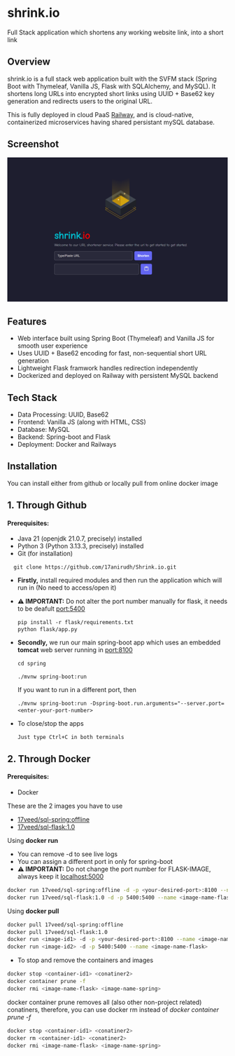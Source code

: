 
# shrink.io
Full Stack application which shortens any working website link, into a short link

## Overview
shrink.io is a full stack web application built with the SVFM stack (Spring Boot with Thymeleaf, Vanilla JS, Flask with SQLAlchemy, and MySQL). It shortens long URLs into encrypted short links using UUID + Base62 key generation and redirects users to the original URL.

This is fully deployed in cloud PaaS [Railway](https://railway.com), and is cloud-native, containerized microservices having shared persistant mySQL database.

## Screenshot
![App Screenshot](/shrink.io.png)

## Features
- Web interface built using Spring Boot (Thymeleaf) and Vanilla JS for smooth user experience
- Uses UUID + Base62 encoding for fast, non-sequential short URL generation
- Lightweight Flask framwork handles redirection independently
- Dockerized and deployed on Railway with persistent MySQL backend

## Tech Stack
- Data Processing: UUID, Base62
- Frontend: Vanilla JS (along with HTML, CSS)
- Database: MySQL
- Backend: Spring-boot and Flask
- Deployment: Docker and Railways


## Installation
You can install either from github or locally pull from online docker image

## 1. Through Github  
#### Prerequisites:
-  Java 21 (openjdk 21.0.7, precisely) installed
-  Python 3 (Python 3.13.3, precisely) installed 
- Git (for installation)
```dir
  git clone https://github.com/17anirudh/Shrink.io.git
```
- __Firstly,__ install required modules and then run the  application which will run in  (No need to access/open it)
- __⚠️ IMPORTANT:__ Do not alter the port number manually for flask, it needs to be deafult [port:5400](localhost:5400)

  ```dir
  pip install -r flask/requirements.txt
  python flask/app.py
  ```
- __Secondly,__ we run our main spring-boot app which uses an embedded __tomcat__ web server running in [port:8100](localhost:8100)
  ```dir
  cd spring
  ```
  ```spring
  ./mvnw spring-boot:run
  ```
  If you want to run in a different port, then
  ```spring
  ./mvnw spring-boot:run -Dspring-boot.run.arguments="--server.port=<enter-your-port-number>
  ```
- To close/stop the apps
  ```dir
  Just type Ctrl+C in both terminals
  ```

## 2. Through Docker
#### Prerequisites:
-  Docker 

These are the 2 images you have to use
- [17veed/sql-spring:offline](https://hub.docker.com/repository/docker/17veed/sql-spring/general)
- [17veed/sql-flask:1.0](https://hub.docker.com/repository/docker/17veed/sql-flask/general)


Using __docker run__
  - You can remove -d to see live logs
  - You can assign a different port in <your-desired-port> only for spring-boot
  - __⚠️ IMPORTANT:__ Do not change the port number for FLASK-IMAGE, always keep it [localhost:5000](localhost:5400) 

  ```bash
  docker run 17veed/sql-spring:offline -d -p <your-desired-port>:8100 --name <image-name-spring>
  docker run 17veed/sql-flask:1.0 -d -p 5400:5400 --name <image-name-flask>
  ```
Using __docker pull__ 
```bash
docker pull 17veed/sql-spring:offline
docker pull 17veed/sql-flask:1.0
docker run <image-id1> -d -p <your-desired-port>:8100 --name <image-name-spring>
docker run <image-id2> -d -p 5400:5400 --name <image-name-flask>
```
  - To stop and remove the containers and images
  ```bash
  docker stop <container-id1> <conatiner2>
  docker container prune -f
  docker rmi <image-name-flask> <image-name-spring>
  ```
  docker container prune removes all (also other non-project related) conatiners, therefore, you can use docker rm instead of _docker container prune -f_
  ```bash
  docker stop <container-id1> <conatiner2>
  docker rm <container-id1> <conatiner2>
  docker rmi <image-name-flask> <image-name-spring>
  ```


